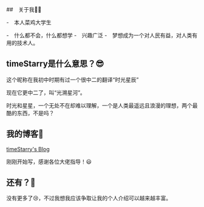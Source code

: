##　关于我👩‍💻

-　本人菜鸡大学生

-　什么都不会，什么都想学
-　兴趣广泛
-　梦想成为一个对人民有益，对人类有用的技术人。

## timeStarry是什么意思？😎

这个昵称在我初中时期有过一个很中二的翻译“时光星辰”

现在它更中二了，叫“光溯星河”。

时光和星星，一个无处不在却难以理解，一个是人类最遥远且浪漫的理想，两个最酷的东西，不是吗？

## 我的博客🌌

[timeStarry's Blog](https://timestarry.github.io/)

刚刚开始写，感谢各位大佬指导！😃

## 还有？🍕

没有更多了😢，不过我想我应该争取让我的个人介绍可以越来越丰富。